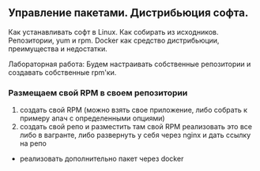Управление пакетами. Дистрибьюция софта.
----------------------
Как устанавливать софт в Linux. Как собирать из исходников. Репозитории, yum и rpm. 
Docker как средство дистрибьюции, преимущества и недостатки.

Лабораторная работа: Будем настраивать собственные репозитории и создавать собственные rpm'ки.

### Размещаем свой RPM в своем репозитории
1) создать свой RPM (можно взять свое приложение, либо собрать к примеру апач с определенными опциями)
2) создать свой репо и разместить там свой RPM
реализовать это все либо в вагранте, либо развернуть у себя через nginx и дать ссылку на репо 

* реализовать дополнительно пакет через docker
